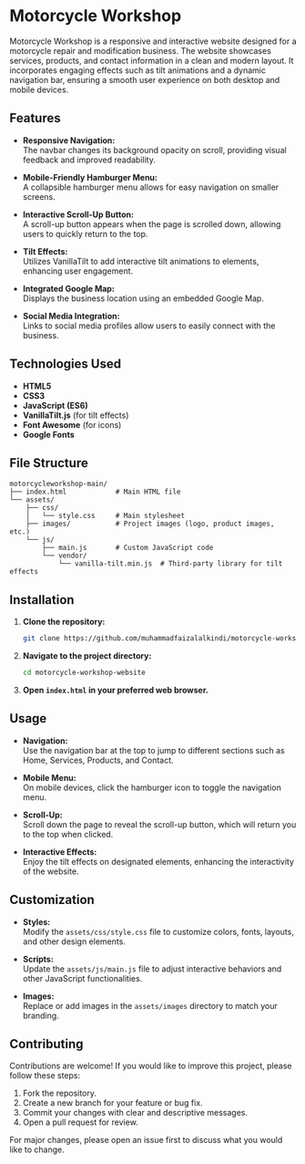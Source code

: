 # Motorcycle Workshop

Motorcycle Workshop is a responsive and interactive website designed for a motorcycle repair and modification business. The website showcases services, products, and contact information in a clean and modern layout. It incorporates engaging effects such as tilt animations and a dynamic navigation bar, ensuring a smooth user experience on both desktop and mobile devices.

## Features

- **Responsive Navigation:**  
  The navbar changes its background opacity on scroll, providing visual feedback and improved readability.

- **Mobile-Friendly Hamburger Menu:**  
  A collapsible hamburger menu allows for easy navigation on smaller screens.

- **Interactive Scroll-Up Button:**  
  A scroll-up button appears when the page is scrolled down, allowing users to quickly return to the top.

- **Tilt Effects:**  
  Utilizes VanillaTilt to add interactive tilt animations to elements, enhancing user engagement.

- **Integrated Google Map:**  
  Displays the business location using an embedded Google Map.

- **Social Media Integration:**  
  Links to social media profiles allow users to easily connect with the business.

## Technologies Used

- **HTML5**
- **CSS3**
- **JavaScript (ES6)**
- **VanillaTilt.js** (for tilt effects)
- **Font Awesome** (for icons)
- **Google Fonts**

## File Structure

```plaintext
motorcycleworkshop-main/
├── index.html            # Main HTML file
└── assets/
    ├── css/
    │   └── style.css     # Main stylesheet
    ├── images/           # Project images (logo, product images, etc.)
    └── js/
        ├── main.js       # Custom JavaScript code
        └── vendor/
            └── vanilla-tilt.min.js  # Third-party library for tilt effects
```

## Installation

1. **Clone the repository:**

   ```bash
   git clone https://github.com/muhammadfaizalalkindi/motorcycle-workshop-website.git
   ```

2. **Navigate to the project directory:**

   ```bash
   cd motorcycle-workshop-website
   ```

3. **Open `index.html` in your preferred web browser.**

## Usage

- **Navigation:**  
  Use the navigation bar at the top to jump to different sections such as Home, Services, Products, and Contact.

- **Mobile Menu:**  
  On mobile devices, click the hamburger icon to toggle the navigation menu.

- **Scroll-Up:**  
  Scroll down the page to reveal the scroll-up button, which will return you to the top when clicked.

- **Interactive Effects:**  
  Enjoy the tilt effects on designated elements, enhancing the interactivity of the website.

## Customization

- **Styles:**  
  Modify the `assets/css/style.css` file to customize colors, fonts, layouts, and other design elements.

- **Scripts:**  
  Update the `assets/js/main.js` file to adjust interactive behaviors and other JavaScript functionalities.

- **Images:**  
  Replace or add images in the `assets/images` directory to match your branding.

## Contributing

Contributions are welcome! If you would like to improve this project, please follow these steps:

1. Fork the repository.
2. Create a new branch for your feature or bug fix.
3. Commit your changes with clear and descriptive messages.
4. Open a pull request for review.

For major changes, please open an issue first to discuss what you would like to change.
